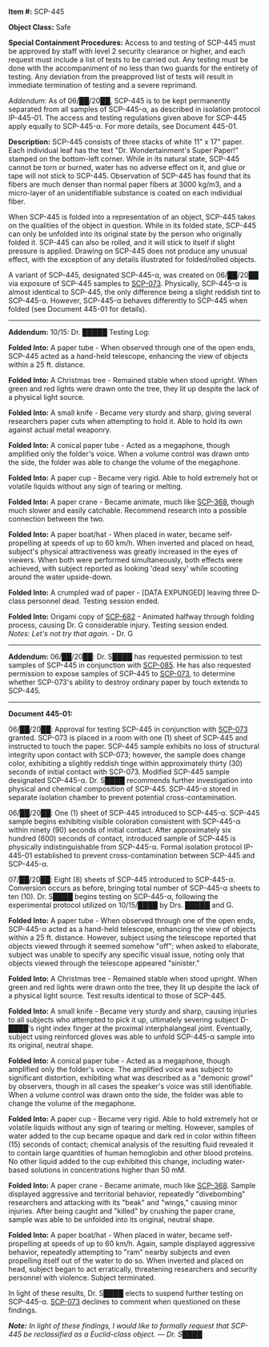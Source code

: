 **Item #:** SCP-445

**Object Class:** Safe

**Special Containment Procedures:** Access to and testing of SCP-445 must be approved by staff with level 2 security clearance or higher, and each request must include a list of tests to be carried out. Any testing must be done with the accompaniment of no less than two guards for the entirety of testing. Any deviation from the preapproved list of tests will result in immediate termination of testing and a severe reprimand.

_Addendum:_ As of 06/██/20██, SCP-445 is to be kept permanently separated from all samples of SCP-445-α, as described in isolation protocol IP-445-01. The access and testing regulations given above for SCP-445 apply equally to SCP-445-α. For more details, see Document 445-01.

**Description:** SCP-445 consists of three stacks of white 11" x 17" paper. Each individual leaf has the text "Dr. Wondertainment's Super Paper!" stamped on the bottom-left corner. While in its natural state, SCP-445 cannot be torn or burned, water has no adverse effect on it, and glue or tape will not stick to SCP-445. Observation of SCP-445 has found that its fibers are much denser than normal paper fibers at 3000 kg/m3, and a micro-layer of an unidentifiable substance is coated on each individual fiber.

When SCP-445 is folded into a representation of an object, SCP-445 takes on the qualities of the object in question. While in its folded state, SCP-445 can only be unfolded into its original state by the person who originally folded it. SCP-445 can also be rolled, and it will stick to itself if slight pressure is applied. Drawing on SCP-445 does not produce any unusual effect, with the exception of any details illustrated for folded/rolled objects.

A variant of SCP-445, designated SCP-445-α, was created on 06/██/20██ via exposure of SCP-445 samples to [SCP-073](/scp-073). Physically, SCP-445-α is almost identical to SCP-445, the only difference being a slight reddish tint to SCP-445-α. However, SCP-445-α behaves differently to SCP-445 when folded (see Document 445-01 for details).

* * *

**Addendum:** 10/15: Dr. █████ Testing Log:

**Folded Into:** A paper tube - When observed through one of the open ends, SCP-445 acted as a hand-held telescope, enhancing the view of objects within a 25 ft. distance.

**Folded Into:** A Christmas tree - Remained stable when stood upright. When green and red lights were drawn onto the tree, they lit up despite the lack of a physical light source.

**Folded Into:** A small knife - Became very sturdy and sharp, giving several researchers paper cuts when attempting to hold it. Able to hold its own against actual metal weaponry.

**Folded Into:** A conical paper tube - Acted as a megaphone, though amplified only the folder's voice. When a volume control was drawn onto the side, the folder was able to change the volume of the megaphone.

**Folded Into:** A paper cup - Became very rigid. Able to hold extremely hot or volatile liquids without any sign of tearing or melting.

**Folded Into:** A paper crane - Became animate, much like [SCP-368](/scp-368), though much slower and easily catchable. Recommend research into a possible connection between the two.

**Folded Into:** A paper boat/hat - When placed in water, became self-propelling at speeds of up to 60 km/h. When inverted and placed on head, subject's physical attractiveness was greatly increased in the eyes of viewers. When both were performed simultaneously, both effects were achieved, with subject reported as looking 'dead sexy' while scooting around the water upside-down.

**Folded Into:** A crumpled wad of paper - \[DATA EXPUNGED\] leaving three D-class personnel dead. Testing session ended.

**Folded Into:** Origami copy of [SCP-682](/scp-682) - Animated halfway through folding process, causing Dr. G considerable injury. Testing session ended.  
_Notes: Let's not try that again._ - Dr. G

* * *

**Addendum:** 06/██/20██: Dr. S████ has requested permission to test samples of SCP-445 in conjunction with [SCP-085](/scp-085). He has also requested permission to expose samples of SCP-445 to [SCP-073](/scp-073), to determine whether SCP-073's ability to destroy ordinary paper by touch extends to SCP-445.

* * *

**Document 445-01:**

06/██/20██: Approval for testing SCP-445 in conjunction with [SCP-073](/scp-073) granted. SCP-073 is placed in a room with one (1) sheet of SCP-445 and instructed to touch the paper. SCP-445 sample exhibits no loss of structural integrity upon contact with SCP-073; however, the sample does change color, exhibiting a slightly reddish tinge within approximately thirty (30) seconds of initial contact with SCP-073. Modified SCP-445 sample designated SCP-445-α. Dr. S████ recommends further investigation into physical and chemical composition of SCP-445. SCP-445-α stored in separate isolation chamber to prevent potential cross-contamination.

06/██/20██: One (1) sheet of SCP-445 introduced to SCP-445-α. SCP-445 sample begins exhibiting visible coloration consistent with SCP-445-α within ninety (90) seconds of initial contact. After approximately six hundred (600) seconds of contact, introduced sample of SCP-445 is physically indistinguishable from SCP-445-α. Formal isolation protocol IP-445-01 established to prevent cross-contamination between SCP-445 and SCP-445-α.

07/██/20██: Eight (8) sheets of SCP-445 introduced to SCP-445-α. Conversion occurs as before, bringing total number of SCP-445-α sheets to ten (10). Dr. S████ begins testing on SCP-445-α, following the experimental protocol utilized on 10/15/████ by Drs. █████ and G.

**Folded Into:** A paper tube - When observed through one of the open ends, SCP-445-α acted as a hand-held telescope, enhancing the view of objects within a 25 ft. distance. However, subject using the telescope reported that objects viewed through it seemed somehow "off"; when asked to elaborate, subject was unable to specify any specific visual issue, noting only that objects viewed through the telescope appeared "sinister."

**Folded Into:** A Christmas tree - Remained stable when stood upright. When green and red lights were drawn onto the tree, they lit up despite the lack of a physical light source. Test results identical to those of SCP-445.

**Folded Into:** A small knife - Became very sturdy and sharp, causing injuries to all subjects who attempted to pick it up, ultimately severing subject D-████'s right index finger at the proximal interphalangeal joint. Eventually, subject using reinforced gloves was able to unfold SCP-445-α sample into its original, neutral shape.

**Folded Into:** A conical paper tube - Acted as a megaphone, though amplified only the folder's voice. The amplified voice was subject to significant distortion, exhibiting what was described as a "demonic growl" by observers, though in all cases the speaker's voice was still identifiable. When a volume control was drawn onto the side, the folder was able to change the volume of the megaphone.

**Folded Into:** A paper cup - Became very rigid. Able to hold extremely hot or volatile liquids without any sign of tearing or melting. However, samples of water added to the cup became opaque and dark red in color within fifteen (15) seconds of contact; chemical analysis of the resulting fluid revealed it to contain large quantities of human hemoglobin and other blood proteins. No other liquid added to the cup exhibited this change, including water-based solutions in concentrations higher than 50 mM.

**Folded Into:** A paper crane - Became animate, much like [SCP-368](/scp-368). Sample displayed aggressive and territorial behavior, repeatedly "divebombing" researchers and attacking with its "beak" and "wings," causing minor injuries. After being caught and "killed" by crushing the paper crane, sample was able to be unfolded into its original, neutral shape.

**Folded Into:** A paper boat/hat - When placed in water, became self-propelling at speeds of up to 60 km/h. Again, sample displayed aggressive behavior, repeatedly attempting to "ram" nearby subjects and even propelling itself out of the water to do so. When inverted and placed on head, subject began to act erratically, threatening researchers and security personnel with violence. Subject terminated.

In light of these results, Dr. S████ elects to suspend further testing on SCP-445-α. [SCP-073](/scp-073) declines to comment when questioned on these findings.

_**Note:** In light of these findings, I would like to formally request that SCP-445 be reclassified as a Euclid-class object. — Dr. S████_